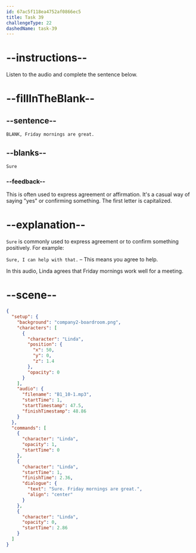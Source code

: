 ```yaml
---
id: 67ac5f118ea4752af0866ec5
title: Task 39
challengeType: 22
dashedName: task-39
---
```


<!-- (Audio) Linda: Sure, Friday mornings are great. -->

# --instructions--

Listen to the audio and complete the sentence below.

# --fillInTheBlank--

## --sentence--

`BLANK, Friday mornings are great.`

## --blanks--

`Sure`

### --feedback--

This is often used to express agreement or affirmation. It's a casual way of saying "yes" or confirming something. The first letter is capitalized.

# --explanation--

`Sure` is commonly used to express agreement or to confirm something positively. For example:

`Sure, I can help with that.` – This means you agree to help.  

In this audio, Linda agrees that Friday mornings work well for a meeting.

# --scene--

```json
{
  "setup": {
    "background": "company2-boardroom.png",
    "characters": [
      {
        "character": "Linda",
        "position": {
          "x": 50,
          "y": 0,
          "z": 1.4
        },
        "opacity": 0
      }
    ],
    "audio": {
      "filename": "B1_10-1.mp3",
      "startTime": 1,
      "startTimestamp": 47.5,
      "finishTimestamp": 48.86
    }
  },
  "commands": [
    {
      "character": "Linda",
      "opacity": 1,
      "startTime": 0
    },
    {
      "character": "Linda",
      "startTime": 1,
      "finishTime": 2.36,
      "dialogue": {
        "text": "Sure. Friday mornings are great.",
        "align": "center"
      }
    },
    {
      "character": "Linda",
      "opacity": 0,
      "startTime": 2.86
    }
  ]
}
```
